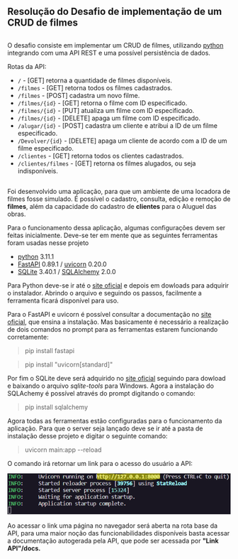 

## Resolução do Desafio de implementação de um CRUD de filmes

##

O desafio consiste em implementar um CRUD de filmes, utilizando [python](https://www.python.org/ "python") integrando com uma API REST e uma possível persistência de dados.

Rotas da API:
 - `/` - [GET] retorna a quantidade de filmes disponíveis.
 - `/filmes` - [GET] retorna todos os filmes cadastrados.
 - `/filmes` - [POST] cadastra um novo filme.
 - `/filmes/{id}` -  [GET] retorna o filme com ID especificado.
 - `/filmes/{id}` - [PUT] atualiza um filme com ID especificado.
 - `/filmes/{id}` - [DELETE] apaga um filme com ID especificado.
 - `/alugar/{id}` - [POST] cadastra um cliente e atribui a ID de um filme especificado.
 - `/Devolver/{id}` - [DELETE] apaga um cliente de acordo com a ID de um filme especificado.
 - `/clientes` - [GET] retorna todos os clientes cadastrados.
 - `/clientes/filmes` - [GET] retorna os filmes alugados, ou seja indisponíveis.

##

Foi desenvolvido uma aplicação, para que um ambiente de uma locadora de filmes fosse simulado. É possível o cadastro, consulta, edição e remoção de __filmes__, além da capacidade do cadastro de __clientes__ para o Aluguel das obras.

Para o funcionamento dessa aplicação, algumas configurações devem ser feitas inicialmente. Deve-se ter em mente que as seguintes ferramentas foram usadas nesse projeto

- [python](https://www.python.org/ "python") 3.11.1
- [FastAPI](https://fastapi.tiangolo.com/) 0.89.1 / [uvicorn](https://www.uvicorn.org/) 0.20.0
- [SQLite](https://www.sqlite.org/index.html) 3.40.1 / [SQLAlchemy](https://fastapi.tiangolo.com/tutorial/sql-databases/#sql-relational-databases) 2.0.0

Para Python deve-se ir até o [site oficial](https://www.python.org/) e depois em dowloads para adquirir o instalador. Abrindo o arquivo e seguindo os passos, facilmente a ferramenta ficará disponível para uso.

Para o FastAPI e uvicorn é possível consultar a documentação no [site oficial](https://fastapi.tiangolo.com/), que ensina a instalação. Mas basicamente é necessário a realização de dois comandos no prompt para as ferramentas estarem funcionando corretamente:

> pip install fastapi

> pip install "uvicorn[standard]"

Por fim o SQLite deve será adquirido no [site oficial](https://www.sqlite.org/index.html) seguindo para dowload e baixando o arquivo _sqlite-tools_ para Windows. Agora a instalação do SQLAchemy é possível através do prompt digitando o comando:

> pip install sqlalchemy

Agora todas as ferramentas estão configuradas para o funcionamento da aplicação. Para que o server seja lançado deve se ir até a pasta de instalação desse projeto e digitar o seguinte comando:

> uvicorn main:app --reload

O comando irá retornar um link para o acesso do usuário a API:

![Link API](/assets/Screenshot_uvicorn.png)

Ao acessar o link uma página no navegador será aberta na rota base da API, para uma maior noção das funcionabilidades disponíveis basta acessar a documentação autogerada pela API, que pode ser acessada por __"Link API"/docs.__

